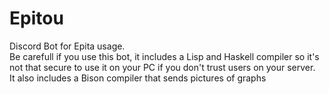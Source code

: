 # Epitou
Discord Bot for Epita usage.  
Be carefull if you use this bot, it includes a Lisp and Haskell compiler so it's not that secure to use it on your PC if you don't trust users on your server.  
It also includes a Bison compiler that sends pictures of graphs
